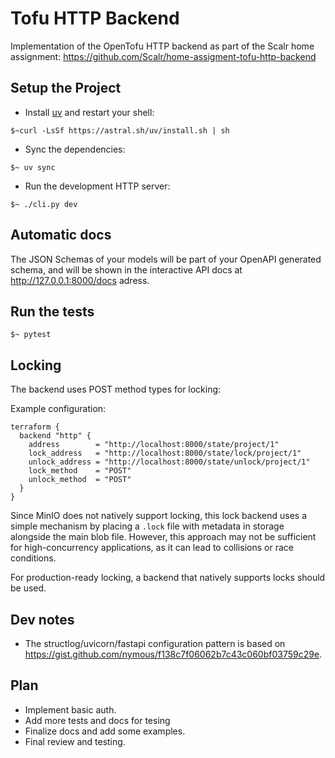 # Tofu HTTP Backend

Implementation of the OpenTofu HTTP backend as part of the Scalr home assignment: <https://github.com/Scalr/home-assigment-tofu-http-backend>

## Setup the Project

- Install [uv](https://docs.astral.sh/uv/) and restart your shell:

```console
$~curl -LsSf https://astral.sh/uv/install.sh | sh
```

- Sync the dependencies:

```console
$~ uv sync
```

- Run the development HTTP server:

```console
$~ ./cli.py dev
```

## Automatic docs

The JSON Schemas of your models will be part of your OpenAPI generated schema, and will be shown in the interactive API docs at <http://127.0.0.1:8000/docs> adress.

## Run the tests

```console
$~ pytest
```

## Locking

The backend uses POST method types for locking:

Example configuration:

```hcl
terraform {
  backend "http" {
    address        = "http://localhost:8000/state/project/1"
    lock_address   = "http://localhost:8000/state/lock/project/1"
    unlock_address = "http://localhost:8000/state/unlock/project/1"
    lock_method    = "POST"
    unlock_method  = "POST"
  }
}
```

Since MinIO does not natively support locking, this lock backend uses a simple
mechanism by placing a `.lock` file with metadata in storage alongside the main blob file.
However, this approach may not be sufficient for high-concurrency applications,
as it can lead to collisions or race conditions.

For production-ready locking, a backend that natively supports locks should be used.

## Dev notes

- The structlog/uvicorn/fastapi configuration pattern is based on <https://gist.github.com/nymous/f138c7f06062b7c43c060bf03759c29e>.

## Plan

- Implement basic auth.
- Add more tests and docs for tesing
- Finalize docs and add some examples.
- Final review and testing.
